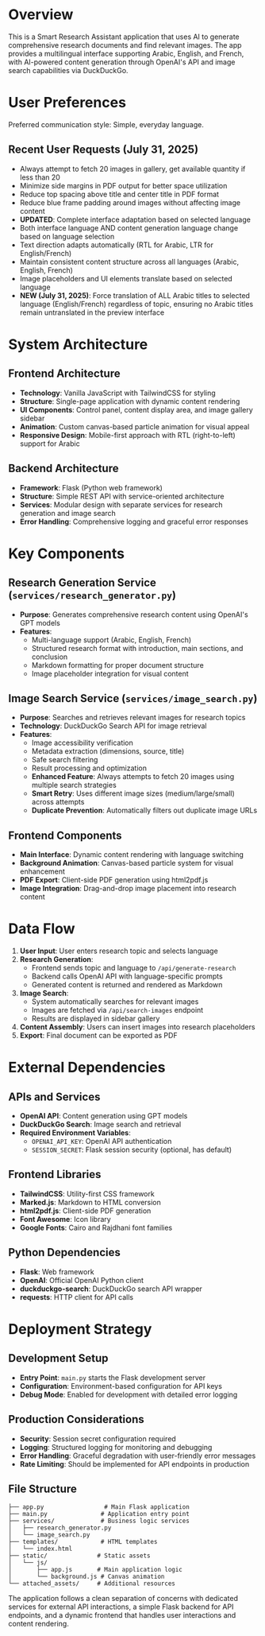 # Overview

This is a Smart Research Assistant application that uses AI to generate comprehensive research documents and find relevant images. The app provides a multilingual interface supporting Arabic, English, and French, with AI-powered content generation through OpenAI's API and image search capabilities via DuckDuckGo.

# User Preferences

Preferred communication style: Simple, everyday language.

## Recent User Requests (July 31, 2025)
- Always attempt to fetch 20 images in gallery, get available quantity if less than 20
- Minimize side margins in PDF output for better space utilization  
- Reduce top spacing above title and center title in PDF format
- Reduce blue frame padding around images without affecting image content
- **UPDATED**: Complete interface adaptation based on selected language
- Both interface language AND content generation language change based on language selection
- Text direction adapts automatically (RTL for Arabic, LTR for English/French)
- Maintain consistent content structure across all languages (Arabic, English, French)
- Image placeholders and UI elements translate based on selected language
- **NEW (July 31, 2025)**: Force translation of ALL Arabic titles to selected language (English/French) regardless of topic, ensuring no Arabic titles remain untranslated in the preview interface

# System Architecture

## Frontend Architecture
- **Technology**: Vanilla JavaScript with TailwindCSS for styling
- **Structure**: Single-page application with dynamic content rendering
- **UI Components**: Control panel, content display area, and image gallery sidebar
- **Animation**: Custom canvas-based particle animation for visual appeal
- **Responsive Design**: Mobile-first approach with RTL (right-to-left) support for Arabic

## Backend Architecture
- **Framework**: Flask (Python web framework)
- **Structure**: Simple REST API with service-oriented architecture
- **Services**: Modular design with separate services for research generation and image search
- **Error Handling**: Comprehensive logging and graceful error responses

# Key Components

## Research Generation Service (`services/research_generator.py`)
- **Purpose**: Generates comprehensive research content using OpenAI's GPT models
- **Features**: 
  - Multi-language support (Arabic, English, French)
  - Structured research format with introduction, main sections, and conclusion
  - Markdown formatting for proper document structure
  - Image placeholder integration for visual content

## Image Search Service (`services/image_search.py`)
- **Purpose**: Searches and retrieves relevant images for research topics
- **Technology**: DuckDuckGo Search API for image retrieval
- **Features**:
  - Image accessibility verification
  - Metadata extraction (dimensions, source, title)
  - Safe search filtering
  - Result processing and optimization
  - **Enhanced Feature**: Always attempts to fetch 20 images using multiple search strategies
  - **Smart Retry**: Uses different image sizes (medium/large/small) across attempts
  - **Duplicate Prevention**: Automatically filters out duplicate image URLs

## Frontend Components
- **Main Interface**: Dynamic content rendering with language switching
- **Background Animation**: Canvas-based particle system for visual enhancement
- **PDF Export**: Client-side PDF generation using html2pdf.js
- **Image Integration**: Drag-and-drop image placement into research content

# Data Flow

1. **User Input**: User enters research topic and selects language
2. **Research Generation**: 
   - Frontend sends topic and language to `/api/generate-research`
   - Backend calls OpenAI API with language-specific prompts
   - Generated content is returned and rendered as Markdown
3. **Image Search**:
   - System automatically searches for relevant images
   - Images are fetched via `/api/search-images` endpoint
   - Results are displayed in sidebar gallery
4. **Content Assembly**: Users can insert images into research placeholders
5. **Export**: Final document can be exported as PDF

# External Dependencies

## APIs and Services
- **OpenAI API**: Content generation using GPT models
- **DuckDuckGo Search**: Image search and retrieval
- **Required Environment Variables**:
  - `OPENAI_API_KEY`: OpenAI API authentication
  - `SESSION_SECRET`: Flask session security (optional, has default)

## Frontend Libraries
- **TailwindCSS**: Utility-first CSS framework
- **Marked.js**: Markdown to HTML conversion
- **html2pdf.js**: Client-side PDF generation
- **Font Awesome**: Icon library
- **Google Fonts**: Cairo and Rajdhani font families

## Python Dependencies
- **Flask**: Web framework
- **OpenAI**: Official OpenAI Python client
- **duckduckgo-search**: DuckDuckGo search API wrapper
- **requests**: HTTP client for API calls

# Deployment Strategy

## Development Setup
- **Entry Point**: `main.py` starts the Flask development server
- **Configuration**: Environment-based configuration for API keys
- **Debug Mode**: Enabled for development with detailed error logging

## Production Considerations
- **Security**: Session secret configuration required
- **Logging**: Structured logging for monitoring and debugging
- **Error Handling**: Graceful degradation with user-friendly error messages
- **Rate Limiting**: Should be implemented for API endpoints in production

## File Structure
```
├── app.py                 # Main Flask application
├── main.py               # Application entry point
├── services/             # Business logic services
│   ├── research_generator.py
│   └── image_search.py
├── templates/            # HTML templates
│   └── index.html
├── static/              # Static assets
│   └── js/
│       ├── app.js       # Main application logic
│       └── background.js # Canvas animation
└── attached_assets/     # Additional resources
```

The application follows a clean separation of concerns with dedicated services for external API interactions, a simple Flask backend for API endpoints, and a dynamic frontend that handles user interactions and content rendering.